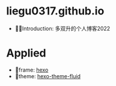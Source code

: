# liegu0317.github.io
- 💁‍♂️Introduction: 多双升的个人博客2022
# Applied 
- 🧱frame: [hexo](https://github.com/hexojs/hexo)
- 🎈theme: [hexo-theme-fluid](https://github.com/fluid-dev/hexo-theme-fluid)
